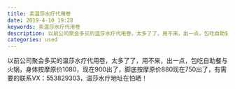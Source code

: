 ```yaml
---
title: 卖温莎水疗代用卷
date: 2019-4-10 19:28
keywords: 卖温莎水疗代用卷
description: 以前公司聚会多买的温莎水疗代用卷，太多了了，用不来，出一点，包吃自助餐与火锅，身体按摩原价1080，现在900出了，脚底按摩原价880现在750出了，有需要的联系VX：553829303，温莎水疗地址在怕晒！
categories: used
---
```

<td class="t_f" id="postmessage_3454215">

以前公司聚会多买的温莎水疗代用卷，太多了了，用不来，出一点，包吃自助餐与火锅，身体按摩原价1080，现在900出了，脚底按摩原价880现在750出了，有需要的联系VX：553829303，温莎水疗地址在怕晒！<br/>
<img alt="" border="0" class="zoom" data-cf-modified-8524c94fdab99dd2780eb7a5-="" file="http://www.flw.ph/data/appbyme/upload/image/201904/10/jHpY8bJ9tMg8.jpg" id="aimg_CQQQ2" lazyloadthumb="1" onclick="" onmouseover="" src="http://www.flw.ph/data/appbyme/upload/image/201904/10/jHpY8bJ9tMg8.jpg"/><br/>
<br/>
<img alt="" border="0" class="zoom" data-cf-modified-8524c94fdab99dd2780eb7a5-="" file="http://www.flw.ph/data/appbyme/upload/image/201904/10/7ahhRHILD44O.jpg" id="aimg_sBBvv" lazyloadthumb="1" onclick="" onmouseover="" src="http://www.flw.ph/data/appbyme/upload/image/201904/10/7ahhRHILD44O.jpg"/><br/>
<br/>
<img alt="" border="0" class="zoom" data-cf-modified-8524c94fdab99dd2780eb7a5-="" file="http://www.flw.ph/data/appbyme/upload/image/201904/10/4y8ESHNQl0RV.jpg" id="aimg_l3FZj" lazyloadthumb="1" onclick="" onmouseover="" src="http://www.flw.ph/data/appbyme/upload/image/201904/10/4y8ESHNQl0RV.jpg"/><br/>
<br/>
</td>
